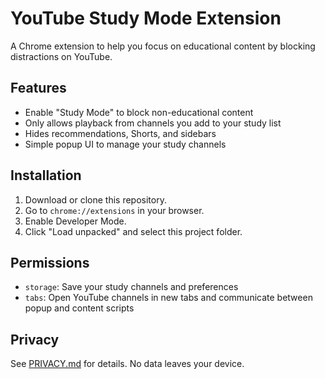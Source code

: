 # YouTube Study Mode Extension

A Chrome extension to help you focus on educational content by blocking distractions on YouTube.

## Features
- Enable "Study Mode" to block non-educational content
- Only allows playback from channels you add to your study list
- Hides recommendations, Shorts, and sidebars
- Simple popup UI to manage your study channels

## Installation
1. Download or clone this repository.
2. Go to `chrome://extensions` in your browser.
3. Enable Developer Mode.
4. Click "Load unpacked" and select this project folder.

## Permissions
- `storage`: Save your study channels and preferences
- `tabs`: Open YouTube channels in new tabs and communicate between popup and content scripts

## Privacy
See [PRIVACY.md](./PRIVACY.md) for details. No data leaves your device.
